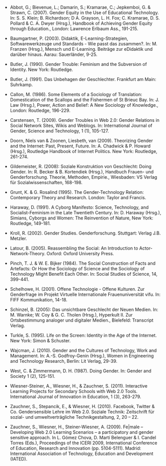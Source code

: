 <!-- filename: 99_Literatur.md -->
<!-- title: Literatur -->

- Abbot, G.; Bievenue, L.; Damarin, S.; Kramarae, C.; Jepkemboi, G. & Strawn, C. (2007). Gender Equity in the Use of Educational Technology. In: S. S. Klein; B. Richardson; D A. Grayson, L. H. Fox; C. Kramarae, D. S. Pollard & C. A. Dwyer (Hrsg.), Handbook of Achieving Gender Equity through Education., London: Lawrence Erlbaum Ass., 191-215.

- Baumgartner, P. (2003). Didaktik, E-Learning-Strategien, Softwarewerkzeuge und Standards - Wie passt das zusammen?. In: M. Franzen (Hrsg.), Mensch und E-Learning. Beiträge zur eDidaktik und darüber hinaus. Aarau: Sauerländer, 9-25.

- Butler, J. (1990). Gender Trouble: Feminism and the Subversion of Identity. New York: Routledge.

- Butler, J. (1991). Das Unbehagen der Geschlechter. Frankfurt am Main: Suhrkamp.

- Callon, M. (1986). Some Elements of a Sociology of Translation: Domestication of the Scallops and the Fishermen of St Brieuc Bay. In: J. Law (Hrsg.), Power, Action and Belief: A New Sociology of Knowledge., London: Routledge, 196-229.

- Carstensen, T. (2009). Gender Troubles in Web 2.0: Gender Relations in Social Network Sites, Wikis and Weblogs. In: International Journal of Gender, Science and Technology, 1 (1), 105-127.

- Doorn, Niels van & Zoonen, Liesbeth, van (2009). Theorizing Gender and the Internet: Past, Present, Future. In: A. Chadwick & P. Howard (Hrsg.), Routledge Handbook of Internet Politics. New York: Routledge, 261-274.

- Gildemeister, R. (2008): Soziale Konstruktion von Geschlecht: Doing Gender. In: R. Becker & B. Kortendiek (Hrsg.), Handbuch Frauen- und Genderforschung. Theorie, Methoden, Empirie., Wiesbaden: VS Verlag für Sozialwissenschaften, 168-198.

- Grunt, K. & G. Rosalind (1995). The Gender-Technology Relation: Contemporary Theory and Research. London: Taylor and Francis.

- Haraway, D. (1991). A Cyborg Manifesto: Science, Technology, and Socialist-Feminism in the Late Twentieth Century. In: D. Haraway (Hrsg.), Simians, Cyborgs and Women: The Reinvention of Nature, New York: Routledge, 149-181.

- Kroll, R. (2002). Gender Studies. Genderforschung. Stuttgart: Verlag J.B. Metzler.

- Latour, B. (2005). Reassembling the Social: An Introduction to Actor-Network-Theory. Oxford: Oxford University Press.

- Pinch, T. J. & W. E. Bijker (1984). The Social Construction of Facts and Artefacts: Or How the Sociology of Science and the Sociology of Technology Might Benefit Each Other. In: Social Studies of Science, 14, 399-441.

- Schelhowe, H. (2001). Offene Technologie - Offene Kulturen. Zur Genderfrage im Projekt Virtuelle Internationale Frauenuniversität vifu. In: FIFF Kommunikation, 14-18.

- Schinzel, B. (2005): Das unsichtbare Geschlecht der Neuen Medien. In: M. Warnke; W. Coy & G. C. Tholen (Hrsg.), Hyperkult II. Zur Ortsbestimmung analoger und digitaler Medien., Bielefeld: Transcript Verlag.

- Turkle, S. (1995). Life on the Screen: Identity in the Age of the Internet. New York: Simon & Schuster.

- Wajcman, J. (2010). Gender and the Cultures of Technology, Work and Management. In: A.-S. Godfroy-Genin (Hrsg.), Women in Engineering and Technology Research, Berlin: Lit Verlag, 29-39.

- West, C. & Zimmermann, D. H. (1987). Doing Gender. In: Gender and Society 1 (2), 125-151.

- Wiesner-Steiner, A., Wiesner, H., & Zauchner, S. (2011). Interactive Learning Projects for Secondary Schools with Web 2.0 Tools. International Journal of Innovation in Education, 1 (3), 263-279.

- Zauchner, S., Stepancik, E., & Wiesner, H. (2010). Facebook, Twitter & Co. Gendersensible Lehre im Web 2.0. Soziale Technik: Zeitschrift für sozial- und umweltverträgliche Technikgestaltung, 2, 20 – 22.

- Zauchner, S., Wiesner, H., Steiner-Wiesner, A. (2009). Fe|male – Developing Web 2.0 Learning Scenarios – a participatory and gender sensitive approach. In L. Gómez Chova, D. Martí Belenguer & I. Candel Torres (Eds.), Proceedings of the ICERI 2009, International Conference of Education, Research and Innovation (pp. 5104-5111). Madrid: International Association of Technology, Education and Development (IATED).

